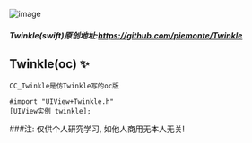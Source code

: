 ![image](https://github.com/liuzechen/CC_Twinkle/raw/master/twinkle.gif)

##### Twinkle(swift)原创地址:https://github.com/piemonte/Twinkle

## Twinkle(oc) :sparkles:

```
CC_Twinkle是仿Twinkle写的oc版

#import "UIView+Twinkle.h"
[UIView实例 twinkle];
```	
###注: 仅供个人研究学习, 如他人商用无本人无关!
